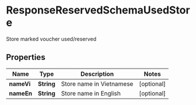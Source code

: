 

# ResponseReservedSchemaUsedStore

Store marked voucher used/reserved

## Properties

| Name | Type | Description | Notes |
|------------ | ------------- | ------------- | -------------|
|**nameVi** | **String** | Store name in Vietnamese |  [optional] |
|**nameEn** | **String** | Store name in English |  [optional] |



